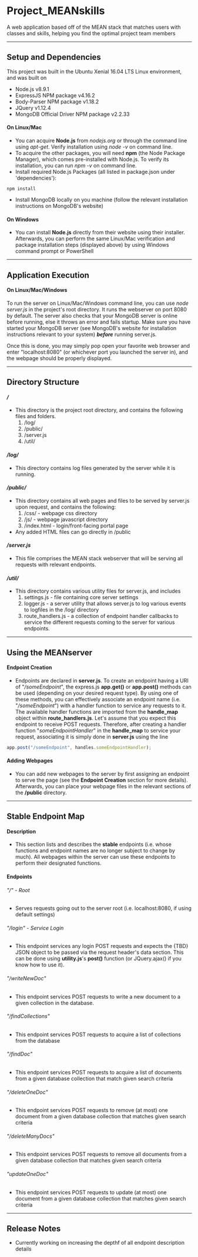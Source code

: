# Project_MEANskills
A web application based off of the MEAN stack that matches users with classes and skills, helping you find the optimal project team members

---

## Setup and Dependencies
This project was built in the Ubuntu Xenial 16.04 LTS Linux environment, and was built on
- Node.js v8.9.1
- ExpressJS NPM package v4.16.2
- Body-Parser NPM package v1.18.2
- JQuery v1.12.4
- MongoDB Official Driver NPM package v2.2.33

#### On Linux/Mac
  - You can acquire **Node.js** from *nodejs.org* or through the command line using *apt-get*. Verify installation using *node -v* on command line.
  - To acquire the other packages, you will need **npm** (the Node Package Manager), which comes pre-installed with Node.js. To verify its installation, you can run *npm -v* on command line.
  - Install required Node.js Packages (all listed in package.json under 'dependencies'):
  ```
  npm install
  ```
  - Install MongoDB locally on you machine (follow the relevant installation instructions on MongoDB's website)

#### On Windows
  - You can install **Node.js** directly from their website using their installer. Afterwards, you can perform the same Linux/Mac verification and package installation steps (displayed above) by using Windows command prompt or PowerShell

---

## Application Execution
#### On Linux/Mac/Windows
  To run the server on Linux/Mac/Windows command line, you can use *node server.js* in the project's root directory. It runs the webserver on port 8080 by default. The server also checks that your MongoDB server is online before running, else it throws an error and fails startup. Make sure you have started your MongoDB server (see MongoDB's website for installation instructions relevant to your system) _**before**_ running server.js.

  Once this is done, you may simply pop open your favorite web browser and enter "localhost:8080" (or whichever port you launched the server in), and the webpage should be properly displayed.
  
---

## Directory Structure
#### */*
  - This directory is the project root directory, and contains the following files and folders.
    1. /log/
    1. /public/
    1. /server.js
    1. /util/
#### */log/*
  - This directory contains log files generated by the server while it is running.
#### */public/*
  - This directory contains all web pages and files to be served by server.js upon request, and contains the following:
    1. /css/ - webpage css directory
    1. /js/ - webpage javascript directory
    1. /index.html - login/front-facing portal page
  - Any added HTML files can go directly in /public
#### */server.js*
  - This file comprises the MEAN stack webserver that will be serving all requests with relevant endpoints.
#### */util/*
  - This directory contains various utility files for server.js, and includes
    1. settings.js - file containing core server settings
    1. logger.js - a server utility that allows server.js to log various events to logfiles in the /log/ directory
    1. route_handlers.js - a collection of endpoint handler callbacks to service the different requests coming to the server for various endpoints.

---

## Using the MEANserver
#### Endpoint Creation
  - Endpoints are declared in **server.js**. To create an endpoint having a URI of "*/someEndpoint*", the express.js **app.get()** or **app.post()** methods can be used (depending on your desired request type). By using one of these methods, you can effectively associate an endpoint name (i.e. "*/someEndpoint*") with a handler function to service any requests to it. The available handler functions are imported from the **handle_map** object within **route_handlers.js**. Let's assume that you expect this endpoint to receive POST requests. Therefore, after creating a handler function "*someEndpointHandler*" in the **handle_map** to service your request, associating it is simply done in **server.js** using the line
  ```javascript
  app.post("/someEndpoint", handles.someEndpointHandler);
  ```
#### Adding Webpages
  - You can add new webpages to the server by first assigning an endpoint to serve the page (see the **Endpoint Creation** section for more details). Afterwards, you can place your webpage files in the relevant sections of the **/public** directory.

---

## Stable Endpoint Map
#### Description
  - This section lists and describes the **stable** endpoints (i.e. whose functions and endpoint names are no longer subject to change by much). All webpages within the server can use these endpoints to perform their designated functions.

#### Endpoints
###### "/" - Root
  - Serves requests going out to the server root (i.e. localhost:8080, if using default settings)

###### "/login" - Service Login
  - This endpoint services any login POST requests and expects the {TBD} JSON object to be passed via the request header's data section. This can be done using **utility.js**'s **post()** function (or JQuery.ajax() if you know how to use it).

###### "/writeNewDoc"
  - This endpoint services POST requests to write a new document to a given collection in the database.
  
###### "/findCollections"
  - This endpoint services POST requests to acquire a list of collections from the database

###### "/findDoc"
  - This endpoint services POST requests to acquire a list of documents from a given database collection that match given search criteria

###### "/deleteOneDoc"
  - This endpoint services POST requests to remove (at most) one document from a given database collection that matches given search criteria

###### "/deleteManyDocs"
  - This endpoint services POST requests to remove all documents from a given database collection that matches given search criteria

###### "updateOneDoc"
  - This endpoint services POST requests to update (at most) one document from a given database collection that matches given search criteria

---

## Release Notes
- Currently working on increasing the depthf of all endpoint description details
